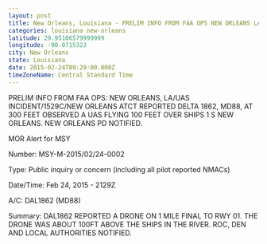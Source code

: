 ```yaml
---
layout: post
title: New Orleans, Louisiana - PRELIM INFO FROM FAA OPS NEW ORLEANS LA UAS INCIDENT 1529C NEW ORLEANS ATCT REPORTED
categories: louisiana new-orleans
latitude: 29.95106579999999
longitude: -90.0715323
city: New Orleans
state: Louisiana
date: 2015-02-24T09:29:00.000Z
timeZoneName: Central Standard Time
---
```


PRELIM INFO FROM FAA OPS: NEW ORLEANS, LA/UAS INCIDENT/1529C/NEW ORLEANS ATCT REPORTED DELTA 1862, MD88, AT 300 FEET OBSERVED A UAS FLYING 100 FEET OVER SHIPS 1 S NEW ORLEANS. NEW ORLEANS PD NOTIFIED.



MOR Alert for MSY

Number: MSY-M-2015/02/24-0002

Type: Public inquiry or concern (including all pilot reported NMACs)

Date/Time: Feb 24, 2015 - 2129Z

A/C: DAL1862 (MD88)

Summary: DAL1862 REPORTED A DRONE ON 1 MILE FINAL TO RWY 01. THE DRONE WAS ABOUT 100FT ABOVE THE SHIPS IN THE RIVER. ROC, DEN AND LOCAL AUTHORITIES NOTIFIED. 
